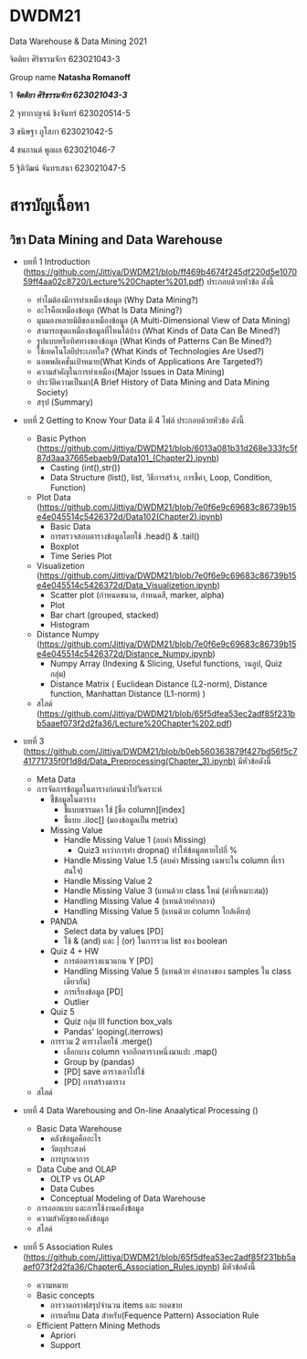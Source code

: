 # DWDM21
Data Warehouse &amp; Data Mining 2021

จิตติยา ศิริธรรมจักร   623021043-3

Group name **Natasha Romanoff**

1 **_จิตติยา ศิริธรรมจักร  623021043-3_**

2 จุฑากาญจน์ ชิงจันทร์     623020514-5    

3 ขนิษฐา ภูโสภา          623021042-5   

4 ชนกานต์ พูลผล         623021046-7

5 ฐิติวัฒน์ จันทรเสนา       623021047-5   

# สารบัญเนื้อหา

  ## วิชา Data Mining and Data Warehouse

  * บทที่ 1 Introduction (https://github.com/Jittiya/DWDM21/blob/ff469b4674f245df220d5e107059ff4aa02c8720/Lecture%20Chapter%201.pdf) ประกอบด้วยหัวข้อ ดังนี้
     
     * ทำไมต้องมีการทำเหมืองข้อมูล (Why Data Mining?)
     * อะไรคือเหมืองข้อมูล (What Is Data Mining?)
     * มุมมองหลายมิติของเหมืองข้อมูล (A Multi-Dimensional View of Data Mining)
     * สามารถขุดเเหมืองข้อมูลที่ไหนได้บ้าง (What Kinds of Data Can Be Mined?)
     * รูปแบบหรือทิศทางของข้อมูล (What Kinds of Patterns Can Be Mined?)
     * ใช้เทคโนโลยีประเภทใด? (What Kinds of Technologies Are Used?)
     * แอพพลิเคชั่นเป้าหมาย(What Kinds of Applications Are Targeted?)
     * ความสำคัญในการทำเหมือง(Major Issues in Data Mining)
     * ประวัติความเป็นมา(A Brief History of Data Mining and Data Mining Society)
     * สรุป (Summary)
     
  * บทที่ 2 Getting to Know Your Data มี 4 ไฟล์ ประกอบด้วยหัวข้อ ดังนี้
    
     * Basic Python (https://github.com/Jittiya/DWDM21/blob/6013a081b31d268e333fc5f87d3aa37665ebaeb9/Data101_(Chapter2).ipynb)
       * Casting (int(),str())
       * Data Structure (list(), list, วิธีการสร้าง, การชี้ค่า, Loop, Condition, Function)
     * Plot Data (https://github.com/Jittiya/DWDM21/blob/7e0f6e9c69683c86739b15e4e045514c5426372d/Data102(Chapter2).ipynb)
       * Basic Data
       * การตรวจสอบตารางข้อมูลโดยใช้ .head() & .tail()
       * Boxplot
       * Time Series Plot
     * Visualizetion (https://github.com/Jittiya/DWDM21/blob/7e0f6e9c69683c86739b15e4e045514c5426372d/Data_Visualizetion.ipynb)
       * Scatter plot (กำหนดขนาด, กำหนดสี, marker, alpha)
       * Plot
       * Bar chart (grouped, stacked)
       * Histogram
     * Distance Numpy (https://github.com/Jittiya/DWDM21/blob/7e0f6e9c69683c86739b15e4e045514c5426372d/Distance_Numpy.ipynb)
       * Numpy Array (Indexing & Slicing, Useful functions, วนลูป, Quiz กลุ่ม)
       * Distance Matrix ( Euclidean Distance (L2-norm), Distance function, Manhattan Distance (L1-norm) )
     * สไลด์ (https://github.com/Jittiya/DWDM21/blob/65f5dfea53ec2adf85f231bb5aaef073f2d2fa36/Lecture%20Chapter%202.pdf)
     
  * บทที่ 3 (https://github.com/Jittiya/DWDM21/blob/b0eb560363879f427bd56f5c741771735f0f1d8d/Data_Preprocessing(Chapter_3).ipynb) มีหัวข้อดังนี้
     * Meta Data
     * การจัดการข้อมูลในตารางก่อนนำไปวิเคราะห์
       * ชี้ข้อมูลในตาราง 
         * ชี้แบบธรรมดา ใช้ [ชื่อ column][index]
         * ชี้แบบ .iloc[] (มองข้อมูลเป็น metrix)
       * Missing Value
         * Handle Missing Value 1 (ลบค่า Missing)
           * Quiz3 หาว่าการทำ dropna() ทำให้ข้อมูลหายไปกี่ %
         * Handle Missing Value 1.5 (ลบค่า Missing เฉพาะใน column ที่เราสนใจ)
         * Handle Missing Value 2
         * Handle Missing Value 3 (แทนด้วย class ใหม่ (ค่าที่เหมาะสม))
         * Handling Missing Value 4 (แทนด้วยค่ากลาง)
         * Handling Missing Value 5 (แทนด้วย column ใกล้เคียง)
       * PANDA
         * Select data by values [PD]
         * ใช้ & (and) และ | (or) ในการรวม list ของ boolean
       * Quiz 4 + HW
         * การต่อตารางแนวแกน Y [PD]
         * Handling Missing Value 5 (แทนด้วย ค่ากลางของ samples ใน class เดียวกัน)
         * การเรียงข้อมูล [PD]
         * Outlier
       * Quiz 5
         * Quiz กลุ่ม III function box_vals
         * Pandas' looping(.iterrows)
       * การรวม 2 ตารางโดยใช้ .merge()
         * เลือกบาง column จากอีกตารางหนึ่งมาแปะ .map()
         * Group by (pandas)
         * [PD] save ตารางเอาไปใช้
         * [PD] การสร้างตาราง
     * สไลด์ 
  * บทที่ 4 Data Warehousing and On-line Anaalytical Processing ()
     * Basic Data Warehouse
       * คลังข้อมูลคืออะไร
       * วัตถุประสงค์
       * การบูรณาการ
     * Data Cube and OLAP
       * OLTP vs OLAP
       * Data Cubes
       * Conceptual Modeling of Data Warehouse
     * การออกแบบ และการใช้งานคลังข้อมูล
     * ความสำคัญของคลังข้อมูล
     * สไลด์
  * บทที่ 5 Association Rules (https://github.com/Jittiya/DWDM21/blob/65f5dfea53ec2adf85f231bb5aaef073f2d2fa36/Chapter6_Association_Rules.ipynb) มีหัวข้อดังนี้
     * ความหมาย
     * Basic concepts
       * การวาดกราฟสรุปจำนวน items และ ยอดขาย
       * การเตรียม Data สำหรับ(Fequence Pattern) Association Rule
     * Efficient Pattern Mining Methods
       * Apriori
       * Support
